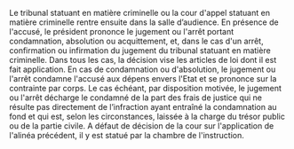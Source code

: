 Le tribunal statuant en matière criminelle ou la cour d'appel statuant en matière criminelle rentre ensuite dans la salle d’audience.
En présence de l'accusé, le président prononce le jugement ou l'arrêt portant condamnation, absolution ou acquittement, et, dans le cas d'un arrêt, confirmation ou infirmation du jugement du tribunal statuant en matière criminelle. Dans tous les cas, la décision vise les articles de loi dont il est fait application.
En cas de condamnation ou d'absolution, le jugement ou l'arrêt condamne l'accusé aux dépens envers l'Etat et se prononce sur la contrainte par corps.
Le cas échéant, par disposition motivée, le jugement ou l'arrêt décharge le condamné de la part des frais de justice qui ne résulte pas directement de l’infraction ayant entraîné la condamnation au fond et qui est, selon les circonstances, laissée à la charge du trésor public ou de la partie civile.
A défaut de décision de la cour sur l'application de l'alinéa précédent, il y est statué par la chambre de l'instruction.